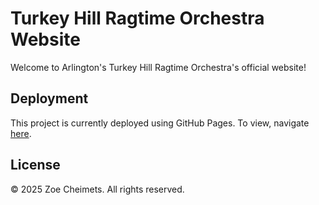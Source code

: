 # Turkey Hill Ragtime Orchestra Website
Welcome to Arlington's Turkey Hill Ragtime Orchestra's official website!

## Deployment
This project is currently deployed using GitHub Pages. 
To view, navigate [here](https://zcheimets.github.io/turkey-hill-ragtime-orchestra/).

## License
&copy; 2025 Zoe Cheimets. All rights reserved.
